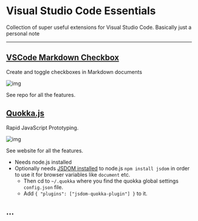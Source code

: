 # Visual Studio Code Essentials
Collection of  super useful extensions for Visual Studio Code. Basically just a personal note

---

## [VSCode Markdown Checkbox](https://github.com/PKief/vscode-markdown-checkbox)
Create and toggle checkboxes in Markdown documents

![img](https://raw.githubusercontent.com/PKief/vscode-extension-markdown-checkbox/master/images/preview.gif)

See repo for all the features.


## [Quokka.js](https://quokkajs.com)
Rapid JavaScript Prototyping.

![img](https://quokkajs.com/assets/img/vsc-val.gif)  

See website for all the features.
- Needs node.js installed
- Optionally needs [JSDOM installed](https://quokkajs.com/docs/configuration.html#jsdom) to node.js `npm install jsdom` in order to use it for browser variables like `document` etc.
  - Then cd to `~/.quokka` where you find the quokka global settings `config.json` file.
  - Add `{ "plugins": ["jsdom-quokka-plugin"] }` to it.

## …
